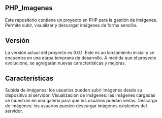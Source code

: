 ## PHP_Imagenes
Este repositorio contiene un proyecto en PHP para la gestión de imágenes. Permite subir, visualizar y descargar imágenes de forma sencilla.

## Versión
La versión actual del proyecto es 0.0.1. Este es un lanzamiento inicial y se encuentra en una etapa temprana de desarrollo. A medida que el proyecto evolucione, se agregarán nuevas características y mejoras.

## Características
Subida de imágenes: los usuarios pueden subir imágenes desde su dispositivo al servidor.
Visualización de imágenes: las imágenes cargadas se muestran en una galería para que los usuarios puedan verlas.
Descarga de imágenes: los usuarios pueden descargar imágenes existentes del servidor.
